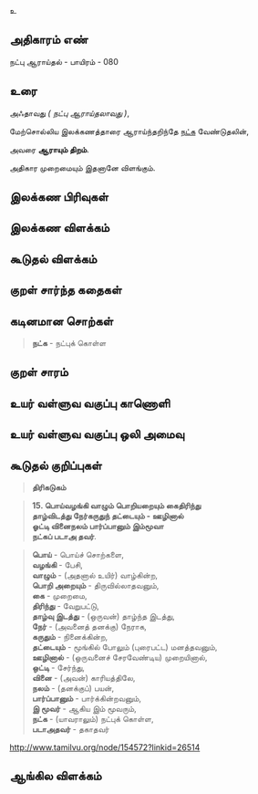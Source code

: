 உ


## அதிகாரம் எண்

நட்பு ஆராய்தல் - பாயிரம் - 080 	
## உரை

அஃதாவது _( நட்பு ஆராய்தலாவது )_,  

மேற்சொல்லிய இலக்கணத்தாரை ஆராய்ந்தறிந்தே [நட்க](https://github.com/anbarasu0504/UyarValluvam/blob/master/%E0%AE%85%E0%AE%A4%E0%AE%BF%E0%AE%95%E0%AE%BE%E0%AE%B0%E0%AE%AE%E0%AF%8D/080.md#%E0%AE%95%E0%AF%82%E0%AE%9F%E0%AF%81%E0%AE%A4%E0%AE%B2%E0%AF%8D-%E0%AE%95%E0%AF%81%E0%AE%B1%E0%AE%BF%E0%AE%AA%E0%AF%8D%E0%AE%AA%E0%AF%81%E0%AE%95%E0%AE%B3%E0%AF%8D) வேண்டுதலின்,  

அவரை **ஆராயும் திறம்**.  

அதிகார முறைமையும் இதனானே விளங்கும்.

## இலக்கண பிரிவுகள் 


## இலக்கண விளக்கம்


## கூடுதல் விளக்கம்


## குறள் சார்ந்த கதைகள் 


## கடினமான சொற்கள்

>**நட்க** - நட்புக் கொள்ள
## குறள் சாரம் 


## உயர் வள்ளுவ வகுப்பு காணொளி


## உயர் வள்ளுவ வகுப்பு ஒலி அமைவு 


## கூடுதல் குறிப்புகள்

>**திரிகடுகம்**  

>**15. பொய்வழங்கி வாழும் பொறியறையும் கைதிரிந்து  
>தாழ்விடத்து நேர்கருதுந் தட்டையும் - ஊழினால்  
>ஓட்டி வினைநலம் பார்ப்பானும் இம்மூவா  
>நட்கப் படாஅ தவர்**.  

>**பொய்** - பொய்ச் சொற்களை,  
>**வழங்கி** - பேசி,  
>**வாழும்** - (அதனால் உயிர்) வாழ்கின்ற,  
>**பொறி அறையும்** - திருவில்லாதவனும்,  
>**கை** - முறைமை,  
>**திரிந்து** - வேறுபட்டு,  
>**தாழ்வு இடத்து** - (ஒருவன்) தாழ்ந்த இடத்து,  
>**நேர்** - (அவனைத் தனக்கு) நேராக,  
>**கருதும்** - நினைக்கின்ற,  
>**தட்டையும்** - மூங்கில் போலும் (புரைபட்ட) மனத்தவனும்,  
>**ஊழினால்** - (ஒருவனைச் சேரவேண்டிய) முறையினால்,  
>**ஒட்டி** - சேர்ந்து,  
>**வினை** - (அவன்) காரியத்திலே,  
>**நலம்** - (தனக்குப்) பயன்,  
>**பார்ப்பானும்** - பார்க்கின்றவனும்,  
>**இ மூவர்** - ஆகிய இம் மூவரும்,  
>**நட்க** - (யாவராலும்) நட்புக் கொள்ள,  
>**படாஅதவர்** - தகாதவர்  

http://www.tamilvu.org/node/154572?linkid=26514

## ஆங்கில விளக்கம்

